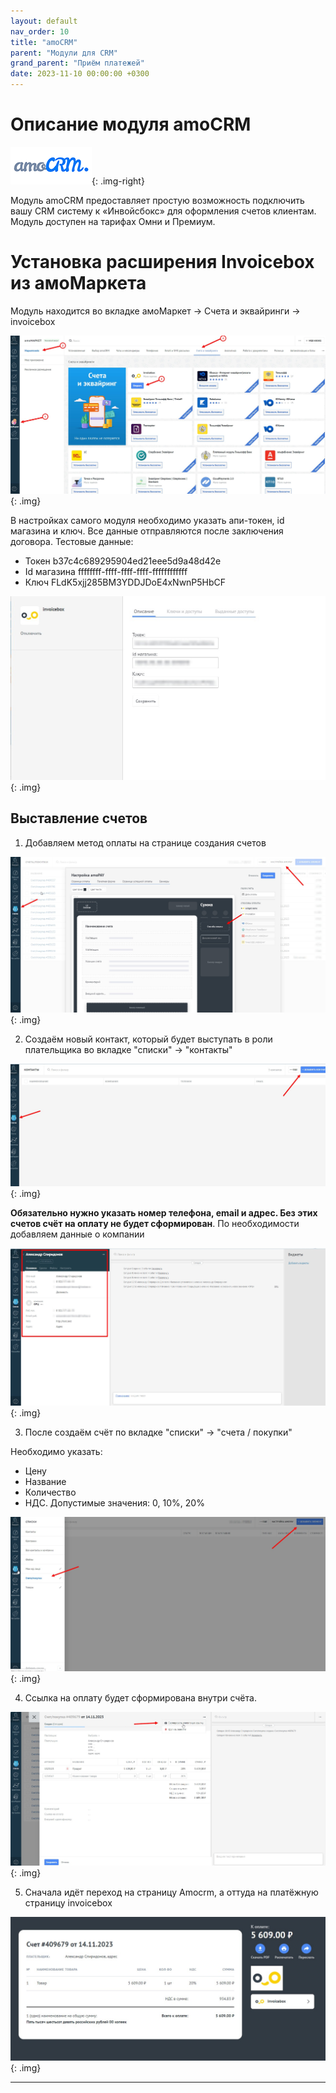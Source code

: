 ```yaml
---
layout: default
nav_order: 10
title: "amoCRM"
parent: "Модули для CRM"
grand_parent: "Приём платежей"
date: 2023-11-10 00:00:00 +0300
---
```


# Описание модуля amoCRM

![amoCRM](/assets/images/crm/amocrm.png){: .img-right}

Модуль amoCRM предоставляет простую возможность подключить вашу CRM систему к «Инвойсбокс» для оформления счетов
клиентам. Модуль доступен на тарифах Омни и Премиум.

# Установка расширения Invoicebox из амоМаркета

Модуль находится во вкладке амоМаркет -> Счета и эквайринги -> invoicebox

![amoCRM](/assets/images/crm/amocrm/1.jpg){: .img}

В настройках самого модуля необходимо указать апи-токен, id магазина и ключ. Все данные отправляются после заключения договора.
Тестовые данные: 
- Токен b37c4c689295904ed21eee5d9a48d42e
- Id магазина ffffffff-ffff-ffff-ffff-ffffffffffff
- Ключ FLdK5xjj285BM3YDDJDoE4xNwnP5HbCF

![amoCRM](/assets/images/crm/amocrm/2.jpg){: .img}

## Выставление счетов

1. Добавляем метод оплаты на странице создания счетов 

![amoCRM](/assets/images/crm/amocrm/3.jpg){: .img}

2. Создаём новый контакт, который будет выступать в роли плательщика во вкладке "списки" -> "контакты"

![amoCRM](/assets/images/crm/amocrm/4.jpg){: .img}

**Обязательно нужно указать номер телефона, email и адрес. Без этих счетов счёт на оплату не будет сформирован**. По необходимости добавляем данные о компании

![amoCRM](/assets/images/crm/amocrm/6.jpg){: .img}

3. После создаём счёт по вкладке "списки" -> "счета / покупки"

Необходимо указать:
- Цену
- Название
- Количество
- НДС. Допустимые значения: 0, 10%, 20%

![amoCRM](/assets/images/crm/amocrm/5.jpg){: .img}

4. Ссылка на оплату будет сформирована внутри счёта.

![amoCRM](/assets/images/crm/amocrm/7.jpg){: .img}

5. Сначала идёт переход на страницу Amocrm, а оттуда на платёжную страницу invoicebox

![amoCRM](/assets/images/crm/amocrm/8.jpg){: .img}






---



